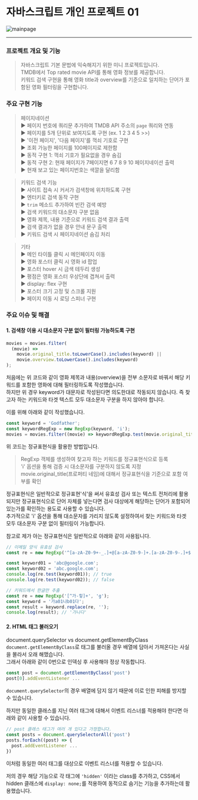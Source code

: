 # 자바스크립트 개인 프로젝트 01

![mainpage](./img/reference_main.png)

---

### 프로젝트 개요 및 기능

> 자바스크립트 기본 문법에 익숙해지기 위한 미니 프로젝트입니다.  
> TMDB에서 Top rated movie API를 통해 영화 정보를 제공합니다.  
> 키워드 검색 구현을 통해 영화 title과 overview를 기준으로 일치하는 단어가 포함된 영화 필터링을 구현합니다.

### 주요 구현 기능

> 페이지네이션  
>  ▶︎ 페이지 번호에 쿼리문 추가하여 TMDB API 주소의 `page` 쿼리와 연동  
>  ▶︎ 페이지를 5개 단위로 보여지도록 구현 (ex. 1 2 3 4 5 >>)  
>  ▶︎ '이전 페이지', '다음 페이지'를 꺽쇠 기호로 구현  
>  ▶︎ 조회 가능한 페이지를 100페이지로 제한함  
>  ▶︎ 동적 구현 1: 꺽쇠 기호가 필요없을 경우 숨김  
>  ▶︎ 동적 구현 2: 현재 페이지가 7페이지면 6 7 8 9 10 페이지네이션 출력  
>  ▶︎ 현재 보고 있는 페이지번호는 색깔을 달리함

> 키워드 검색 기능  
>  ▶︎ 사이트 접속 시 커서가 검색창에 위치하도록 구현  
>  ▶︎ 엔터키로 검색 동작 구현  
>  ▶︎ `trim` 메소드 추가하여 빈칸 검색 예방  
>  ▶︎ 검색 키워드의 대소문자 구분 없음  
>  ▶︎ 영화 제목, 내용 기준으로 키워드 검색 결과 출력  
>  ▶︎ 검색 결과가 없을 경우 안내 문구 출력  
>  ▶︎ 키워드 검색 시 페이지네이션 숨김 처리

> 기타  
>  ▶︎ 메인 타이틀 클릭 시 메인페이지 이동  
>  ▶︎ 영화 포스터 클릭 시 영화 id 팝업  
>  ▶︎ 포스터 hover 시 금색 테두리 생성  
>  ▶︎ 평점은 영화 포스터 우상단에 겹쳐서 출력  
>  ▶︎ display: flex 구현  
>  ▶︎ 포스터 크기 고정 및 스크롤 지원  
>  ▶︎ 페이지 이동 시 로딩 스피너 구현

### 주요 이슈 및 해결

#### 1. 검색창 이용 시 대소문자 구분 없이 필터링 가능하도록 구현

```javascript
movies = movies.filter(
  (movie) =>
    movie.original_title.toLowerCase().includes(keyword) ||
    movie.overview.toLowerCase().includes(keyword)
);
```

처음에는 위 코드와 같이 영화 제목과 내용(overview)을 전부 소문자로 바꿔서 해당 키워드를 포함한 영화에 대해 필터링하도록 작성했습니다.  
하지만 위 경우 keyword가 대문자로 작성된다면 의도한대로 작동되지 않습니다. 즉 찾고자 하는 키워드와 타겟 텍스트 모두 대소문자 구분을 하지 않아야 합니다.

이를 위해 아래와 같이 작성했습니다.

```javascript
const keyword = 'Godfather';
const keywordRegExp = new RegExp(keyword, 'i');
movies = movies.filter((movie) => keywordRegExp.test(movie.original_title));
```

위 코드는 정규표현식을 활용한 방법입니다.

> RegExp 객체를 생성하여 찾고자 하는 키워드를 정규표현식으로 등록  
> 'i' 옵션을 통해 검증 시 대소문자를 구분하지 않도록 지정  
> movie.original_title(프로퍼티 네임)에 대해서 정규표현식을 기준으로 포함 여부를 확인

정규표현식은 일반적으로 정규표현'식'을 써서 유효성 검사 또는 텍스트 전처리에 활용되지만 정규표현식으로 단어 자체를 넣는다면 검사 대상에게 해당하는 단어가 포함되어 있는가를 확인하는 용도로 사용할 수 있습니다.  
추가적으로 'i' 옵션을 통해 대소문자를 가리지 않도록 설정하여서 찾는 키워드와 타겟 모두 대소문자 구분 없이 필터링이 가능합니다.

참고로 제가 아는 정규표현식은 일반적으로 아래와 같이 사용됩니다.

```javascript
// 이메일 양식 유효성 검사
const re = new RegExp('^[a-zA-Z0-9+-_.]+@[a-zA-Z0-9-]+.[a-zA-Z0-9-.]+$');

const keyword01 = 'abc@google.com';
const keyword02 = 'abc.google.com';
console.log(re.test(keyword01)); // true
console.log(re.test(keyword02)); // false
```

```javascript
// 키워드에서 한글만 추출
const re = new RegExp('[^가-힣]+', 'g');
const keyword = '가a01나b01다';
const result = keyword.replace(re, '');
console.log(result); // '가나다'
```

#### 2. HTML 태그 불러오기

document.querySelector vs document.getElementByClass  
`document.getElementByClass`로 태그를 불러올 경우 배열에 담아서 가져온다는 사실을 몰라서 오래 해맸습니다.  
그래서 아래와 같이 0번으로 인덱싱 후 사용해야 정상 작동합니다.

```javascript
const post = document.getElementByClass('post')
post[0].addEventListener ...
```

`document.querySelector`의 경우 배열에 담지 않기 때문에 이로 인한 피해를 방지할 수 있습니다.

하지만 동일한 클래스를 지닌 여러 태그에 대해서 이벤트 리스너를 적용해야 한다면 아래와 같이 사용할 수 있습니다.

```javascript
// post 클래스 태그가 여러 개 있다고 가정합니다.
const posts = document.querySelectorAll('post')
posts.forEach((post) => {
  post.addEventListener ...
})
```

이처럼 동일한 여러 태그를 대상으로 이벤트 리스너를 적용할 수 있습니다.

저의 경우 해당 기능으로 각 태그에 `'hidden'` 이라는 class를 추가하고, CSS에서 hidden 클래스에 `display: none;`를 적용하여 동적으로 숨기는 기능을 추가하는데 활용했습니다.
